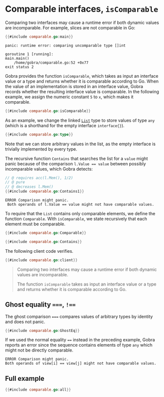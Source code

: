 # Comparable interfaces, `isComparable`

Comparing two interfaces may cause a runtime error if both dynamic values are incomparable.
For example, slices are not comparable in Go:
``` go panics
{{#include comparable.go:main}}
```
``` text
panic: runtime error: comparing uncomparable type []int

goroutine 1 [running]:
main.main()
	/home/gobra/comparable.go:52 +0x77
exit status 2
```

Gobra provides the function `isComparable`, which takes as input an interface value or a type and returns whether it is comparable according to Go.
When the value of an implementation is stored in an interface value, Gobra records whether the resulting interface value is comparable.
In the following example, we assign the numeric constant `5` to `x`, which makes it comparable.

``` go verifies
{{#include comparable.go:isComparable}}
```

As an example, we change the linked [`List`](../03/full-example.md) type to store values of type `any` (which is a shorthand for the empty interface `interface{}`).
``` go
{{#include comparable.go:type}}
```
Note that we can store arbitrary values in the list, as the empty interface is trivially implemented by every type.

The recursive function `Contains` that searches the list for a `value` might panic because of the comparison `l.Value == value` between possibly incomparable values, which Gobra detects:
``` go does_not_verify
// @ requires acc(l.Mem(), 1/2)
// @ pure
// @ decreases l.Mem()
{{#include comparable.go:Contains1}}
```
``` text
ERROR Comparison might panic.
 Both operands of l.Value == value might not have comparable values.
```

To require that the `List` contains only comparable elements, we define the function `Comparable`.
With `isComparable`, we state recursively that each element must be comparable.
``` go
{{#include comparable.go:Comparable}}

{{#include comparable.go:Contains}}
```

The following client code verifies.
``` go verifies
{{#include comparable.go:client}}
```

> Comparing two interfaces may cause a runtime error if both dynamic values are incomparable.
> 
> The function `isComparable` takes as input an interface value or a type and returns whether it is comparable according to Go.

## Ghost equality `===`, `!==`
The ghost comparison `===` compares values of arbitrary types by identity and does not panic.
``` go verifies
{{#include comparable.go:GhostEq}}
```
If we used the normal equality `==` instead in the preceding example, Gobra reports an error since the sequence contains elements of type `any` which might not be directly comparable.
``` text
ERROR Comparison might panic. 
Both operands of view[i] == view[j] might not have comparable values.
```

## Full example
``` go verifies
{{#include comparable.go:all}}
```

